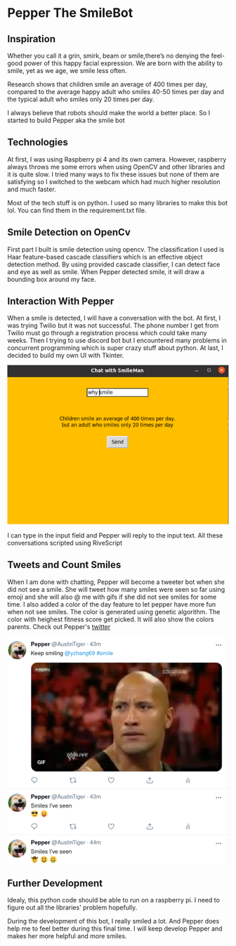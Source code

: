 # Pepper The SmileBot

## Inspiration
Whether you call it a grin, smirk, beam or smile,there’s no denying the feel-good power of this happy facial expression.
We are born with the ability to smile, yet as we age, we smile less often.
    
Research shows that children smile an average of 400 times per day,
    compared to the average happy adult who smiles 40-50 times per day
    and the typical adult who smiles only 20 times per day.
    
I always believe that robots should make the world a better place. 
    So I started to build Pepper aka the smile bot

## Technologies
At first, I was using Raspberry pi 4 and its own camera. However, raspberry always throws me some errors when using OpenCV and other libraries and it is quite slow. I tried many ways to fix these issues but none of them are satisfying so I switched to the webcam which had much higher resolution and much faster. 

Most of the tech stuff is on python. I used so many libraries to make this bot lol. You can find them in the requirement.txt file. 
## Smile Detection on OpenCv
First part I built is smile detection using opencv. The classification I used is Haar feature-based cascade classifiers which is an effective object detection method. By using provided cascade classifier, I can detect face and eye as well as smile. When Pepper detected smile, it will draw a bounding box around my face.
## Interaction With Pepper
When a smile is detected, I will have a conversation with the bot. At first, I was trying Twilio but it was not successful. The phone number I get from Twilio must go through a registration process which could take many weeks. Then I trying to use discord bot but I encountered many problems in concurrent programming which is super crazy stuff about python. At last, I decided to build my own UI with Tkinter. 

![ui](./assets/tkinter.jpg)

I can type in the input field and Pepper will reply to the input text. All these conversations scripted using RiveScript

## Tweets and Count Smiles 
When I am done with chatting, Pepper will become a tweeter bot when she did not see a smile. She will tweet how many smiles were seen so far using emoji and she will also @ me with gifs if she did not see smiles for some time. I also added a color of the day feature to let pepper have more fun when not see smiles. The color is generated using genetic algorithm. The color with heighest fitness score get picked. It will also show the colors parents. 
Check out Pepper's [twitter](https://twitter.com/AustinTiger)

![twitter](./assets/twitter.png)

## Further Development

Idealy, this python code should be able to run on a raspberry pi. I need to figure out all the libraries' problem hopefully. 

During the development of this bot, I really smiled a lot. And Pepper does help me to feel better during this final time. I will keep develop Pepper and makes her more helpful and more smiles. 
